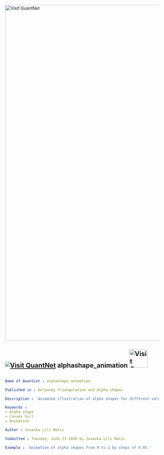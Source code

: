[<img src="https://github.com/QuantLet/Styleguide-and-FAQ/blob/master/pictures/banner.png" width="1100" alt="Visit QuantNet">](http://quantlet.de/)

## [<img src="https://github.com/QuantLet/Styleguide-and-FAQ/blob/master/pictures/qloqo.png" alt="Visit QuantNet">](http://quantlet.de/) **alphashape_animation** [<img src="https://github.com/QuantLet/Styleguide-and-FAQ/blob/master/pictures/QN2.png" width="60" alt="Visit QuantNet 2.0">](http://quantlet.de/)

```yaml

Name of QuantLet : alphashape_animation

Published in : Delaunay Triangulation and Alpha-shapes

Description : 'Animated illustration of alpha shapes for different values of alpha.'

Keywords : 
- Alpha shape
- Convex hull
- Animation

Author : Jovanka Lili Matic 

Submitted : Tuesday, June 23 2020 by Jovanka Lili Matic

Example : 'Animation of alpha shapes from 0 to 2 by steps of 0.05.'

```